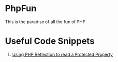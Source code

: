 PhpFun
======

This is the paradise of all the fun of PHP

Useful Code Snippets
======
1. [Using PHP Reflection to read a Protected Property](http://ajmm.org/2011/06/using-php-reflection-to-read-a-protected-property/)
